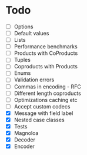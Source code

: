 # Todo


- [ ] Options
- [ ] Default values
- [ ] Lists
- [ ] Performance benchmarks
- [ ] Products with CoProducts
- [ ] Tuples
- [ ] Coproducts with Products
- [ ] Enums
- [ ] Validation errors
- [ ] Commas in encoding - RFC
- [ ] Different length coproducts
- [ ] Optimizations caching etc
- [ ] Accept custom codecs
- [x] Message with field label
- [x] Nested case classes
- [x] Tests
- [x] Magnoloa
- [x] Decoder
- [x] Encoder